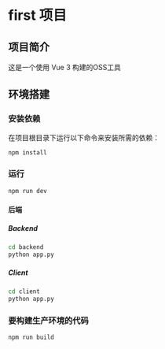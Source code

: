# first 项目

## 项目简介

这是一个使用 Vue 3 构建的OSS工具

## 环境搭建

### 安装依赖

在项目根目录下运行以下命令来安装所需的依赖：

```sh
npm install
```


### 运行

```sh
npm run dev
```

#### 后端

##### Backend

```sh
cd backend
python app.py
```

##### Client
```sh
cd client
python app.py
```

### 要构建生产环境的代码
```sh
npm run build
```


